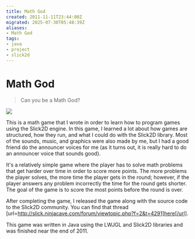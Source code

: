 ```yaml
---
title: Math God
created: 2011-11-11T23:44:00Z
migrated: 2025-07-30T05:48:39Z
aliases:
- Math God
tags:
- java
- project
- slick2d
---
```


# Math God

> Can you be a Math God?

![](https://www.youtube.com/watch?v=1WmAt5C2tjo)

This is a math game that I wrote in order to learn how to program games using the Slick2D engine. In this game, I learned a lot about how games are structured, how they run, and what I could do with the Slick2D library. Most of the sounds, music, and graphics were also made by me, but I had a good friend do the announcer voices for me (as it turns out, it is really hard to do an announcer voice that sounds good).

It's a relatively simple game where the player has to solve math problems that get harder over time in order to score more points. The more problems the player solves, the more time the player gets in the round; however, if the player answers any problem incorrectly the time for the round gets shorter. The goal of the game is to score the most points before the round is over.

After completing the game, I released the game along with the source code to the Slick2D community. You can find that thread [url=http://slick.ninjacave.com/forum/viewtopic.php?f=2&t=4291]here[/url].

This game was written in Java using the LWJGL and Slick2D libraries and was finished near the end of 2011.
